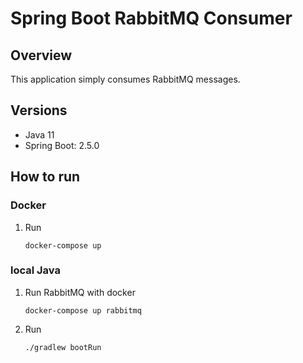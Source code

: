 # Spring Boot RabbitMQ Consumer

## Overview

This application simply consumes RabbitMQ messages.

## Versions
- Java 11
- Spring Boot: 2.5.0

## How to run

### Docker

1. Run

    ```
    docker-compose up
    ```

### local Java

1. Run RabbitMQ with docker

    ```
    docker-compose up rabbitmq
    ```

1. Run

    ```
    ./gradlew bootRun
    ```
